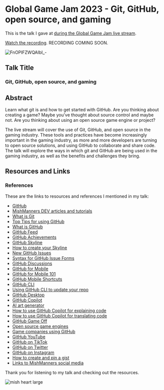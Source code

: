 # Global Game Jam 2023 - Git, GitHub, open source, and gaming

This is the talk I gave at [during the Global Game Jam live stream](https://www.twitch.tv/globalgamejam).

[Watch the recording](). RECORDING COMING SOON.

![FnOPIFZWQAIbI_-](https://user-images.githubusercontent.com/36594527/214278165-0b840ff9-79fa-4db2-8ff9-5c541cf9dd0f.jpg)

## Talk Title

### Git, GitHub, open source, and gaming

## Abstract

Learn what git is and how to get started with GitHub. Are you thinking about creating a game? Maybe you've thought about source control and maybe not. Are you thinking about using an open source game engine or project?

The live stream will cover the use of Git, GitHub, and open source in the gaming industry. These tools and practices have become increasingly important in the gaming industry, as more and more developers are turning to open source solutions, and using GitHub to collaborate and share code. The talk will explore the ways in which git and GitHub are being used in the gaming industry, as well as the benefits and challenges they bring.

## Resources and Links

### References

These are the links to resources and references I mentioned in my talk:

- [GitHub](https://github.com)
- [MishManners DEV articles and tutorials](https://dev.to/mishmanners)
- [What is Git](https://git-scm.com/)
- [Top Tips for using GitHub](https://dev.to/mishmanners/top-tips-for-using-github-l4m)
- [What is GitHub](https://youtu.be/pBy1zgt0XPc)
- [GitHub Feed](https://github.blog/2022-03-22-improving-your-github-feed/)
- [GitHub Achievements](https://github.blog/2022-06-09-introducing-achievements-recognizing-the-many-stages-of-a-developers-coding-journey/)
- [GitHub Skyline](https://skyline.github.com/)
- [How to create your Skyline](https://dev.to/mishmanners/get-your-github-2021-year-of-contributions-in-3d-30pk)
- [New GitHub Issues](https://github.com/features/issues)
- [Syntax for GitHub Issue Forms](https://docs.github.com/en/communities/using-templates-to-encourage-useful-issues-and-pull-requests/syntax-for-issue-forms)
- [GitHub Discussions](https://docs.github.com/en/discussions)
- [GitHub for Mobile](https://mobile.github.com)
- [GitHub for Mobile 101](https://dev.to/github/did-you-know-github-has-a-mobile-app-1gie)
- [GitHub Mobile Shortcuts](https://dev.to/github/customise-github-mobile-to-work-better-for-you-shortcuts-and-more-5ck8)
- [GitHub CLI](https://cli.github.com/)
- [Using GitHub CLI to update your repo](https://dev.to/mishmanners/using-the-github-cli-to-update-your-repo-2nnm)
- [GitHub Desktop](https://github.com/mobile)
- [GitHub Copilot](https://copilot.github.com/)
- [AI art generator](https://creator.nightcafe.studio/creation/O0iBOpUCgygcGNJsAz9I)
- [How to use GitHub Copilot for explaining code](https://dev.to/github/understand-your-code-using-github-copilot-5375)
- [How to use GitHub Copilot for translating code](https://dev.to/github/how-to-translate-code-into-other-languages-using-github-copilot-3n6f)
- [GitHub Game Off](https://itch.io/jam/game-off-2022)
- [Open source game engines](https://github.com/github/devrel/issues?q=is%3Aissue+game+jam)
- [Game companies using GitHub](https://github.com/leereilly/games#major-companies)
- [GitHub YouTube](https://youtube.com/c/github)
- [GitHub on TikTok](https://tiktok.com/github)
- [GitHub on Twitter](https://twitter.com/github)
- [GitHub on Instagram](https://instagram.com/github)
- [How to create and pin a gist](https://dev.to/mishmanners/how-to-create-and-pin-a-gist-on-github-16p0)
- [Links to MishManners social media](https://mishmanners.info)

Thank you for listening to my talk and checking out the resources.

![mish heart large](https://user-images.githubusercontent.com/36594527/195619762-82827b2e-bfdd-49b6-b8df-5b9e15f4f044.png)
